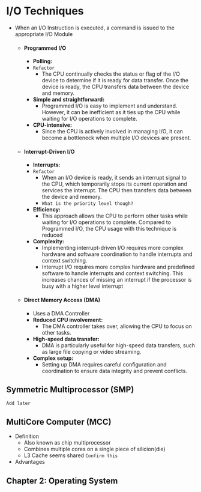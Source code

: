 # I/O Techniques

- When an I/O Instruction is executed, a command is issued to the appropriate I/O Module
	- #### Programmed I/O
		- **Polling:** 
		- `Refactor`
			- The CPU continually checks the status or flag of the I/O device to determine if it is ready for data transfer. Once the device is ready, the CPU transfers data between the device and memory.
		- **Simple and straightforward:** 
			- Programmed I/O is easy to implement and understand. However, it can be inefficient as it ties up the CPU while waiting for I/O operations to complete.
		- **CPU-intensive:** 
			- Since the CPU is actively involved in managing I/O, it can become a bottleneck when multiple I/O devices are present.
	- #### Interrupt-Driven I/O
		- **Interrupts:** 
		- `Refactor`
			- When an I/O device is ready, it sends an interrupt signal to the CPU, which temporarily stops its current operation and services the interrupt. The CPU then transfers data between the device and memory.
			- `What is the priority level though?`
		- **Efficiency:** 
			- This approach allows the CPU to perform other tasks while waiting for I/O operations to complete. Compared to Programmed I/O, the CPU usage with this technique is reduced
		- **Complexity:** 
			- Implementing interrupt-driven I/O requires more complex hardware and software coordination to handle interrupts and context switching.
			- Interrupt I/O requires more complex hardware and predefined software to handle interrupts and context switching. This increases chances of missing an interrupt if the processor is busy with a higher level interrupt
	- #### Direct Memory Access (DMA)
		- Uses a DMA Controller
		- **Reduced CPU involvement:** 
			- The DMA controller takes over, allowing the CPU to focus on other tasks.
		- **High-speed data transfer:** 
			- DMA is particularly useful for high-speed data transfers, such as large file copying or video streaming.
		- **Complex setup:** 
			- Setting up DMA requires careful configuration and coordination to ensure data integrity and prevent conflicts.

## Symmetric Multiprocessor (SMP)
`Add later`
## MultiCore Computer (MCC)
- Definition
	- Also known as chip multiprocessor
	- Combines multiple cores on a single piece of silicion(die)
	- L3 Cache seems shared `Confirm this`
- Advantages

## Chapter 2: Operating System 
